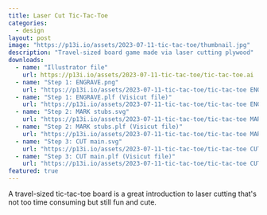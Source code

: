 ```yaml
---
title: Laser Cut Tic-Tac-Toe
categories:
  - design
layout: post
image: "https://p13i.io/assets/2023-07-11-tic-tac-toe/thumbnail.jpg"
description: "Travel-sized board game made via laser cutting plywood"
downloads:
  - name: "Illustrator file"
    url: https://p13i.io/assets/2023-07-11-tic-tac-toe/tic-tac-toe.ai
  - name: "Step 1: ENGRAVE.png"
    url: "https://p13i.io/assets/2023-07-11-tic-tac-toe/tic-tac-toe ENGRAVE.png"
  - name: "Step 1: ENGRAVE.plf (Visicut file)"
    url: "https://p13i.io/assets/2023-07-11-tic-tac-toe/tic-tac-toe ENGRAVE.plf"
  - name: "Step 2: MARK stubs.svg"
    url: "https://p13i.io/assets/2023-07-11-tic-tac-toe/tic-tac-toe MARK stubs.svg"
  - name: "Step 2: MARK stubs.plf (Visicut file)"
    url: "https://p13i.io/assets/2023-07-11-tic-tac-toe/tic-tac-toe MARK stubs.plf"
  - name: "Step 3: CUT main.svg"
    url: "https://p13i.io/assets/2023-07-11-tic-tac-toe/tic-tac-toe CUT main.svg"
  - name: "Step 3: CUT main.plf (Visicut file)"
    url: "https://p13i.io/assets/2023-07-11-tic-tac-toe/tic-tac-toe CUT main.plf"
featured: true
---
```


A travel-sized tic-tac-toe board is a great introduction to laser cutting that's not too time consuming but still fun and cute.
